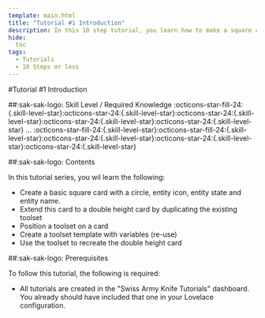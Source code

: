 ```yaml
---
template: main.html
title: "Tutorial #1 Introduction"
description: In this 10 step tutorial, you learn how to make a square card with a circle, and on top of that an icon, state and name of an entity.
hide:
  toc
tags:
  - Tutorials
  - 10 Steps or less
---
```

                       
#Tutorial \#1 Introduction

##:sak-sak-logo: Skill Level / Required Knowledge
:octicons-star-fill-24:{.skill-level-star}:octicons-star-24:{.skill-level-star}:octicons-star-24:{.skill-level-star}:octicons-star-24:{.skill-level-star}:octicons-star-24:{.skill-level-star} ... :octicons-star-fill-24:{.skill-level-star}:octicons-star-fill-24:{.skill-level-star}:octicons-star-24:{.skill-level-star}:octicons-star-24:{.skill-level-star}:octicons-star-24:{.skill-level-star}


##:sak-sak-logo: Contents

In this tutorial series, you wil learn the following:

- Create a basic square card with a circle, entity icon, entity state and entity name.
- Extend this card to a double height card by duplicating the existing toolset
- Position a toolset on a card
- Create a toolset template with variables (re-use)
- Use the toolset to recreate the double height card

##:sak-sak-logo: Prerequisites

To follow this tutorial, the following is required:

- All tutorials are created in the "Swiss Army Knife Tutorials" dashboard. You already should have included that one in your Lovelace configuration.

